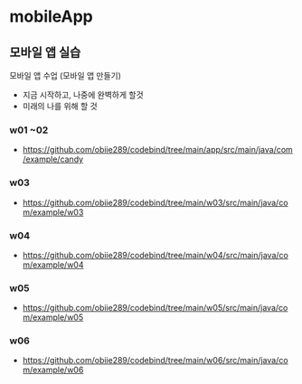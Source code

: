 # mobileApp

## 모바일 앱 실습

모바일 앱 수업 (모바일 앱 만들기)

* 지금 시작하고, 나중에 완벽하게 할것
* 미래의 나를 위해 할 것

### w01 ~02 
  - <https://github.com/obiie289/codebind/tree/main/app/src/main/java/com/example/candy>

### w03 
  - <https://github.com/obiie289/codebind/tree/main/w03/src/main/java/com/example/w03>

### w04 
  - <https://github.com/obiie289/codebind/tree/main/w04/src/main/java/com/example/w04>

### w05
  - <https://github.com/obiie289/codebind/tree/main/w05/src/main/java/com/example/w05>

### w06
  - <https://github.com/obiie289/codebind/tree/main/w06/src/main/java/com/example/w06>





